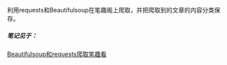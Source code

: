 利用requests和Beautifulsoup在笔趣阁上爬取，并把爬取到的文章的内容分类保存。

##### 笔记见于：

[Beautifulsoup和requests爬取笔趣看](https://liuweixu.github.io/2019/10/01/Beautifulsoup/)

